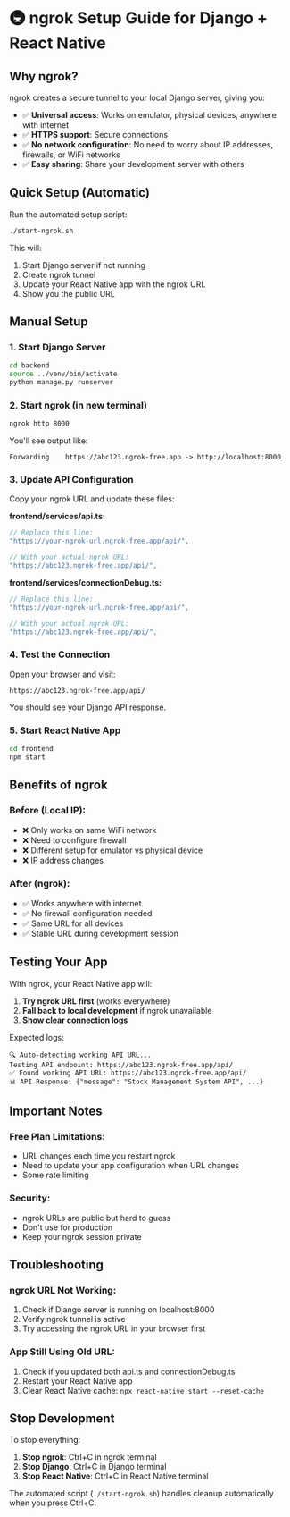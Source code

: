 # 🚇 ngrok Setup Guide for Django + React Native

## Why ngrok?

ngrok creates a secure tunnel to your local Django server, giving you:

- ✅ **Universal access**: Works on emulator, physical devices, anywhere with internet
- ✅ **HTTPS support**: Secure connections
- ✅ **No network configuration**: No need to worry about IP addresses, firewalls, or WiFi networks
- ✅ **Easy sharing**: Share your development server with others

## Quick Setup (Automatic)

Run the automated setup script:

```bash
./start-ngrok.sh
```

This will:

1. Start Django server if not running
2. Create ngrok tunnel
3. Update your React Native app with the ngrok URL
4. Show you the public URL

## Manual Setup

### 1. Start Django Server

```bash
cd backend
source ../venv/bin/activate
python manage.py runserver
```

### 2. Start ngrok (in new terminal)

```bash
ngrok http 8000
```

You'll see output like:

```
Forwarding    https://abc123.ngrok-free.app -> http://localhost:8000
```

### 3. Update API Configuration

Copy your ngrok URL and update these files:

**frontend/services/api.ts:**

```typescript
// Replace this line:
"https://your-ngrok-url.ngrok-free.app/api/",

// With your actual ngrok URL:
"https://abc123.ngrok-free.app/api/",
```

**frontend/services/connectionDebug.ts:**

```typescript
// Replace this line:
"https://your-ngrok-url.ngrok-free.app/api/",

// With your actual ngrok URL:
"https://abc123.ngrok-free.app/api/",
```

### 4. Test the Connection

Open your browser and visit:

```
https://abc123.ngrok-free.app/api/
```

You should see your Django API response.

### 5. Start React Native App

```bash
cd frontend
npm start
```

## Benefits of ngrok

### Before (Local IP):

- ❌ Only works on same WiFi network
- ❌ Need to configure firewall
- ❌ Different setup for emulator vs physical device
- ❌ IP address changes

### After (ngrok):

- ✅ Works anywhere with internet
- ✅ No firewall configuration needed
- ✅ Same URL for all devices
- ✅ Stable URL during development session

## Testing Your App

With ngrok, your React Native app will:

1. **Try ngrok URL first** (works everywhere)
2. **Fall back to local development** if ngrok unavailable
3. **Show clear connection logs**

Expected logs:

```
🔍 Auto-detecting working API URL...
Testing API endpoint: https://abc123.ngrok-free.app/api/
✅ Found working API URL: https://abc123.ngrok-free.app/api/
📊 API Response: {"message": "Stock Management System API", ...}
```

## Important Notes

### Free Plan Limitations:

- URL changes each time you restart ngrok
- Need to update your app configuration when URL changes
- Some rate limiting

### Security:

- ngrok URLs are public but hard to guess
- Don't use for production
- Keep your ngrok session private

## Troubleshooting

### ngrok URL Not Working:

1. Check if Django server is running on localhost:8000
2. Verify ngrok tunnel is active
3. Try accessing the ngrok URL in your browser first

### App Still Using Old URL:

1. Check if you updated both api.ts and connectionDebug.ts
2. Restart your React Native app
3. Clear React Native cache: `npx react-native start --reset-cache`

## Stop Development

To stop everything:

1. **Stop ngrok**: Ctrl+C in ngrok terminal
2. **Stop Django**: Ctrl+C in Django terminal
3. **Stop React Native**: Ctrl+C in React Native terminal

The automated script (`./start-ngrok.sh`) handles cleanup automatically when you press Ctrl+C.
